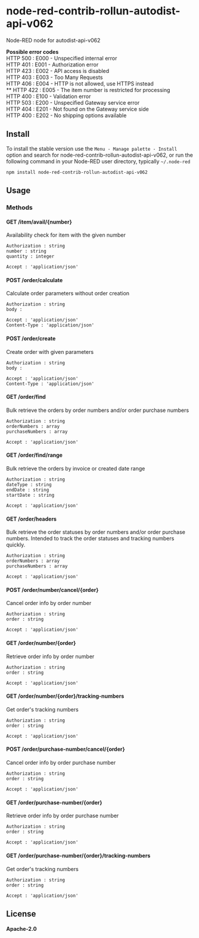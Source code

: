node-red-contrib-rollun-autodist-api-v062
================

Node-RED node for autodist-api-v062

<b>Possible error codes</b><br>HTTP 500 : E000 - Unspecified internal error<br>HTTP 401 : E001 - Authorization error<br>HTTP 423 : E002 - API access is disabled<br>HTTP 403 : E003 - Too Many Requests<br>HTTP 406 : E004 - HTTP is not allowed, use HTTPS instead<br>** HTTP 422 : E005 - The item number is restricted for processing<br>HTTP 400 : E100 - Validation error<br>HTTP 503 : E200 - Unspecified Gateway service error<br>HTTP 404 : E201 - Not found on the Gateway service side<br>HTTP 400 : E202 - No shipping options available

## Install

To install the stable version use the `Menu - Manage palette - Install` 
option and search for node-red-contrib-rollun-autodist-api-v062, or run the following 
command in your Node-RED user directory, typically `~/.node-red`

    npm install node-red-contrib-rollun-autodist-api-v062

## Usage

### Methods

#### GET /item/avail/{number}

Availability check for item with the given number

    Authorization : string
    number : string
    quantity : integer
     
    Accept : 'application/json'

#### POST /order/calculate

Calculate order parameters without order creation

    Authorization : string
    body : 
     
    Accept : 'application/json'
    Content-Type : 'application/json'

#### POST /order/create

Create order with given parameters

    Authorization : string
    body : 
     
    Accept : 'application/json'
    Content-Type : 'application/json'

#### GET /order/find

Bulk retrieve the orders by order numbers and/or order purchase numbers

    Authorization : string
    orderNumbers : array
    purchaseNumbers : array
     
    Accept : 'application/json'

#### GET /order/find/range

Bulk retrieve the orders by invoice or created date range

    Authorization : string
    dateType : string
    endDate : string
    startDate : string
     
    Accept : 'application/json'

#### GET /order/headers

Bulk retrieve the order statuses by order numbers and/or order purchase numbers. Intended to track the order statuses and tracking numbers quickly.

    Authorization : string
    orderNumbers : array
    purchaseNumbers : array
     
    Accept : 'application/json'

#### POST /order/number/cancel/{order}

Cancel order info by order number

    Authorization : string
    order : string
     
    Accept : 'application/json'

#### GET /order/number/{order}

Retrieve order info by order number

    Authorization : string
    order : string
     
    Accept : 'application/json'

#### GET /order/number/{order}/tracking-numbers

Get order's tracking numbers

    Authorization : string
    order : string
     
    Accept : 'application/json'

#### POST /order/purchase-number/cancel/{order}

Cancel order info by order purchase number

    Authorization : string
    order : string
     
    Accept : 'application/json'

#### GET /order/purchase-number/{order}

Retrieve order info by order purchase number

    Authorization : string
    order : string
     
    Accept : 'application/json'

#### GET /order/purchase-number/{order}/tracking-numbers

Get order's tracking numbers

    Authorization : string
    order : string
     
    Accept : 'application/json'


## License

#### Apache-2.0

